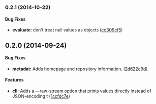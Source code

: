 ### 0.2.1 (2014-10-22)


#### Bug Fixes

* **evaluate:** don’t treat null values as objects ([cc309cf5](https://github.com/bloglovin/obpath.js/commit/cc309cf5e1b81d63705fa7d68e5dfcf4d4ed5053))


## 0.2.0 (2014-09-24)


#### Bug Fixes

* **metadat:** Adds homepage and repository information. ([2d622c9d](https://github.com/bloglovin/obpath.js/commit/2d622c9df75769b932a1863c895a2b9ffc831c19))


#### Features

* **cli:** Adds a —raw-stream option that prints values directly instead of JSON-encoding t ([1ccfdc7e](https://github.com/bloglovin/obpath.js/commit/1ccfdc7e74cc7704c899054b5ebe85fd12945eb8))

